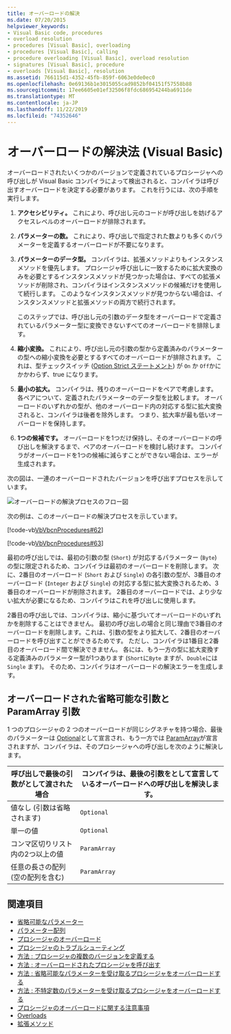```yaml
---
title: オーバーロードの解決
ms.date: 07/20/2015
helpviewer_keywords:
- Visual Basic code, procedures
- overload resolution
- procedures [Visual Basic], overloading
- procedures [Visual Basic], calling
- procedure overloading [Visual Basic], overload resolution
- signatures [Visual Basic], procedure
- overloads [Visual Basic], resolution
ms.assetid: 766115d1-4352-45fb-859f-6063e0de0ec0
ms.openlocfilehash: 0e69136b1e3015055cad9852bf04151f57558b88
ms.sourcegitcommit: 17ee6605e01ef32506f8fdc686954244ba6911de
ms.translationtype: MT
ms.contentlocale: ja-JP
ms.lasthandoff: 11/22/2019
ms.locfileid: "74352646"
---
```

# <a name="overload-resolution-visual-basic"></a>オーバーロードの解決法 (Visual Basic)
オーバーロードされたいくつかのバージョンで定義されているプロシージャへの呼び出しが Visual Basic コンパイラによって検出されると、コンパイラは呼び出すオーバーロードを決定する必要があります。 これを行うには、次の手順を実行します。  
  
1. **アクセシビリティ。** これにより、呼び出し元のコードが呼び出しを妨げるアクセスレベルのオーバーロードが排除されます。  
  
2. **パラメーターの数。** これにより、呼び出しで指定された数よりも多くのパラメーターを定義するオーバーロードが不要になります。  
  
3. **パラメーターのデータ型。** コンパイラは、拡張メソッドよりもインスタンスメソッドを優先します。 プロシージャ呼び出しに一致するために拡大変換のみを必要とするインスタンスメソッドが見つかった場合は、すべての拡張メソッドが削除され、コンパイラはインスタンスメソッドの候補だけを使用して続行します。 このようなインスタンスメソッドが見つからない場合は、インスタンスメソッドと拡張メソッドの両方で続行されます。  
  
     このステップでは、呼び出し元の引数のデータ型をオーバーロードで定義されているパラメーター型に変換できないすべてのオーバーロードを排除します。  
  
4. **縮小変換。** これにより、呼び出し元の引数の型から定義済みのパラメーターの型への縮小変換を必要とするすべてのオーバーロードが排除されます。 これは、型チェックスイッチ ([Option Strict ステートメント](../../../../visual-basic/language-reference/statements/option-strict-statement.md)) が `On` か `Off`かにかかわらず、true になります。  
  
5. **最小の拡大。** コンパイラは、残りのオーバーロードをペアで考慮します。 各ペアについて、定義されたパラメーターのデータ型を比較します。 オーバーロードのいずれかの型が、他のオーバーロード内の対応する型に拡大変換されると、コンパイラは後者を除外します。 つまり、拡大率が最も低いオーバーロードを保持します。  
  
6. **1つの候補です。** オーバーロードを1つだけ保持し、そのオーバーロードの呼び出しを解決するまで、ペアのオーバーロードを検討し続けます。 コンパイラがオーバーロードを1つの候補に減らすことができない場合は、エラーが生成されます。  
  
 次の図は、一連のオーバーロードされたバージョンを呼び出すプロセスを示しています。  
  
 ![オーバーロードの解決プロセスのフロー図](./media/overload-resolution/determine-overloaded-version.gif "オーバーロードされたバージョン間の解決")    
  
 次の例は、このオーバーロードの解決プロセスを示しています。  
  
 [!code-vb[VbVbcnProcedures#62](~/samples/snippets/visualbasic/VS_Snippets_VBCSharp/VbVbcnProcedures/VB/Class1.vb#62)]  
  
 [!code-vb[VbVbcnProcedures#63](~/samples/snippets/visualbasic/VS_Snippets_VBCSharp/VbVbcnProcedures/VB/Class1.vb#63)]  
  
 最初の呼び出しでは、最初の引数の型 (`Short`) が対応するパラメーター (`Byte`) の型に限定されるため、コンパイラは最初のオーバーロードを削除します。 次に、2番目のオーバーロード (`Short` および `Single`) の各引数の型が、3番目のオーバーロード (`Integer` および `Single`) の対応する型に拡大変換されるため、3番目のオーバーロードが削除されます。 2番目のオーバーロードでは、より少ない拡大が必要になるため、コンパイラはこれを呼び出しに使用します。  
  
 2番目の呼び出しでは、コンパイラは、縮小に基づいてオーバーロードのいずれかを削除することはできません。 最初の呼び出しの場合と同じ理由で3番目のオーバーロードを削除します。これは、引数の型をより拡大して、2番目のオーバーロードを呼び出すことができるためです。 ただし、コンパイラは1番目と2番目のオーバーロード間で解決できません。 各には、もう一方の型に拡大変換する定義済みのパラメーター型が1つあります (`Short`に`Byte` ますが、`Double`には `Single` ます)。 そのため、コンパイラはオーバーロードの解決エラーを生成します。  
  
## <a name="overloaded-optional-and-paramarray-arguments"></a>オーバーロードされた省略可能な引数と ParamArray 引数  
 1 つのプロシージャの 2 つのオーバーロードが同じシグネチャを持つ場合、最後のパラメーターは [Optional](../../../../visual-basic/language-reference/modifiers/optional.md)として宣言され、もう一方では [ParamArray](../../../../visual-basic/language-reference/modifiers/paramarray.md)が宣言されますが、コンパイラは、そのプロシージャへの呼び出しを次のように解決します。  
  
|呼び出しで最後の引数がとして渡された場合|コンパイラは、最後の引数をとして宣言しているオーバーロードへの呼び出しを解決します。|  
|---|---|  
|値なし (引数は省略されます)|`Optional`|  
|単一の値|`Optional`|  
|コンマ区切りリスト内の2つ以上の値|`ParamArray`|  
|任意の長さの配列 (空の配列を含む)|`ParamArray`|  
  
## <a name="see-also"></a>関連項目

- [省略可能なパラメーター](./optional-parameters.md)
- [パラメーター配列](./parameter-arrays.md)
- [プロシージャのオーバーロード](./procedure-overloading.md)
- [プロシージャのトラブルシューティング](./troubleshooting-procedures.md)
- [方法 : プロシージャの複数のバージョンを定義する](./how-to-define-multiple-versions-of-a-procedure.md)
- [方法 : オーバーロードされたプロシージャを呼び出す](./how-to-call-an-overloaded-procedure.md)
- [方法 : 省略可能なパラメーターを受け取るプロシージャをオーバーロードする](./how-to-overload-a-procedure-that-takes-optional-parameters.md)
- [方法 : 不特定数のパラメーターを受け取るプロシージャをオーバーロードする](./how-to-overload-a-procedure-that-takes-an-indefinite-number-of-parameters.md)
- [プロシージャのオーバーロードに関する注意事項](./considerations-in-overloading-procedures.md)
- [Overloads](../../../../visual-basic/language-reference/modifiers/overloads.md)
- [拡張メソッド](./extension-methods.md)
